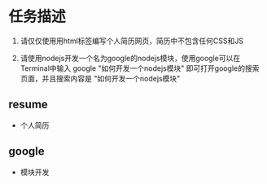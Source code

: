 ﻿# 任务描述
1. 请仅仅使用用html标签编写个人简历网页，简历中不包含任何CSS和JS

2. 请使用nodejs开发一个名为google的nodejs模块，使用google可以在Terminal中输入
google "如何开发一个nodejs模块"
即可打开google的搜索页面，并且搜索内容是 "如何开发一个nodejs模块"

## resume
- 个人简历

## google
- 模块开发